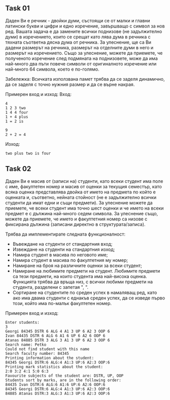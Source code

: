 ## Task 01

Даден Ви е речник - двойки думи, състоящи се от малки и главни латински букви и цифри и едно изречение, завършващо с символ за нов ред. Вашата задача е да замените всички поднизове (не задължително думи) в изречението, които се срещат като лява дума в речника с тяхната съответна дясна дума от речника. За улеснение, ще са Ви дадени размерът на речника, размерът на отделните думи в него и размерът на изречението. Също за улеснение, можете да приемете, че полученото изречение след подмяната на поднизовете, може да има най-много два пъти повече символи от оригиналното изречение или най-много 64 символа, което е по-голямо.

Забележка: Всичката използвана памет трябва да се заделя динамично, да се заделя с точно нужния размер и да се върне накрая.

Примерен вход и изход:
Вход:
```
4
1 2 3 two
1 4 4 four
1 + 4 plus
1 = 2 is

9
2 + 2 = 4
```
Изход:
```
two plus two is four
```

## Task 02

Даден Ви е масив от (записи на) студенти, като всеки студент има поле с име, факултетен номер и масив от оценки за текущия семестър, като всяка оценка представлява двойка от името на предмета по който е оценката и, съответно, нейната стойност (не е задължително всички студенти да имат едни и същи предмети). За улеснение можете да приемете, че всеки студент има точно шест оценки и че името на всеки предмет е с дължина най-много седем символа. За улеснение също, можете да приемете, че името и факултетния номер са низове с фиксирана дължина (записани директно в структурата/записа).

Трябва да имплементирате следната функционалност:
- Въвеждане на студенти от стандартния вход;
- Извеждане на студенти на стандартния изход;
- Намира студент в масива по неговото име;
- Намира студент в масива по факултетния му номер;
- Намиране на броя на различните оценки за всеки студент;
- Намиране на любимите предмети на студент. Любимите предмети са тези предмети, на които студента има най-висока оценка. Функцията трябва да връща низ, с всички любими предмети на студента, разделени с запетая ", ".
- Сортиране на студентите по среден успех в намаляващ ред, като ако има двама студенти с еднакъв среден успех, да се изведе първо този, който има по-малък факултетен номер.

Примерен вход и изход:
```
Enter students:
3
Georgi 84345 DSTR 6 ALG 4 A1 3 UP 6 A2 3 OOP 6
Ivan 84435 DSTR 6 ALG 6 A1 6 UP 6 A2 6 OOP 6
Atanas 84885 DSTR 3 ALG 3 A1 3 UP 6 A2 3 OOP 6
Search name: Petko
Could not find student with this name
Search faculty number: 84345
Printing information about the student:
84345 Georgi DSTR:6 ALG:4 A1:3 UP:6 A2:3 OOP:6 
Printing mark statistics about the student:
2:0 3:2 4:1 5:0 6:3 
Favourite subjects of the student are: DSTR, UP, OOP
Students sort by marks, are in the following order:
84435 Ivan DSTR:6 ALG:6 A1:6 UP:6 A2:6 OOP:6 
84345 Georgi DSTR:6 ALG:4 A1:3 UP:6 A2:3 OOP:6 
84885 Atanas DSTR:3 ALG:3 A1:3 UP:6 A2:3 OOP:6
```
